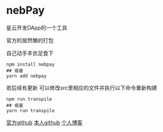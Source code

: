 # nebPay

星云开发DApp的一个工具

官方的居然懒的打包

自己动手丰衣足食下

```
npm install nebpay
## 或者
yarn add nebpay
```

若后续有更新 可以修改src里相应的文件并执行以下命令重新构建
```
npm run transpile
## 或者
yarn run transpile
```

[官方github](https://github.com/nebulasio/nebPay)
[本人github](https://github.com/1xuanyuan1)
[个人博客](http://blog.dduke.me/)